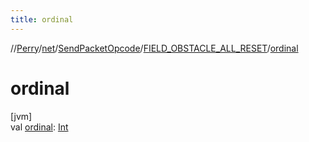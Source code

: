 ```yaml
---
title: ordinal
---
```

//[Perry](../../../../index.html)/[net](../../index.html)/[SendPacketOpcode](../index.html)/[FIELD_OBSTACLE_ALL_RESET](index.html)/[ordinal](ordinal.html)



# ordinal



[jvm]\
val [ordinal](ordinal.html): [Int](https://kotlinlang.org/api/latest/jvm/stdlib/kotlin/-int/index.html)




